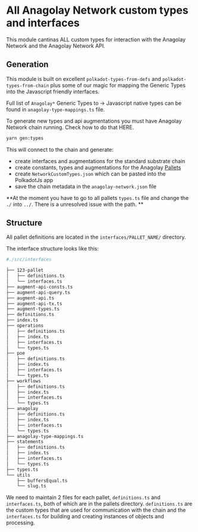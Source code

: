 # All Anagolay Network custom types and interfaces

This module cantinas ALL custom types for interaction with the Anagolay Network and the Anagolay Network API.

## Generation

This module is built on excellent `polkadot-types-from-defs` and `polkadot-types-from-chain` plus some of our magic for mapping the Generic Types into the Javascript friendly interfaces.

Full list of `Anagolay*` Generic Types to -> Javascript native types can be found in `anagolay-type-mappings.ts` file.

To generate new types and api augmentations you must have Anagolay Network chain running. Check how to do that HERE.

```sh
yarn gen:types
```

This will connect to the chain and generate:

- create interfaces and augmentations for the standard substrate chain
- create constants, types and augmentations for the Anagolay [Pallets](https://gitlab.com/anagolay/network-js/-/tree/6-create-operations-package-and-move-existing-ops-from-the-explorer/sdk/api/src/pallets)
- create `NetworkCustomTypes.json` which can be pasted into the PolkadotJs app
- save the chain metadata in the `anagolay-network.json` file

**At the moment you have to go to all pallets `types.ts` file and change the `./` into `../`. There is a unresolved issue with the path. **

## Structure

All pallet definitions are located in the `interfaces/PALLET_NAME/` directory.

The interface structure looks like this:

```sh
#./src/interfaces

├── 123-pallet
│   ├── definitions.ts
│   └── interfaces.ts
├── augment-api-consts.ts
├── augment-api-query.ts
├── augment-api.ts
├── augment-api-tx.ts
├── augment-types.ts
├── definitions.ts
├── index.ts
├── operations
│   ├── definitions.ts
│   ├── index.ts
│   ├── interfaces.ts
│   └── types.ts
├── poe
│   ├── definitions.ts
│   ├── index.ts
│   ├── interfaces.ts
│   └── types.ts
├── workflows
│   ├── definitions.ts
│   ├── index.ts
│   ├── interfaces.ts
│   └── types.ts
├── anagolay
│   ├── definitions.ts
│   ├── index.ts
│   ├── interfaces.ts
│   └── types.ts
├── anagolay-type-mappings.ts
├── statements
│   ├── definitions.ts
│   ├── index.ts
│   ├── interfaces.ts
│   └── types.ts
├── types.ts
└── utils
    ├── buffersEqual.ts
    └── slug.ts

```

We need to maintain 2 files for each pallet, `definitions.ts` and `interfaces.ts`, both of which are in the pallets directory. `definitions.ts` are the custom types that are used for communication with the chain and the `interfaces.ts` for building and creating instances of objects and processing.
